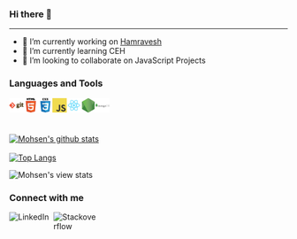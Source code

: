 ### Hi there 👋
---

- 🔭 I’m currently working on [Hamravesh](https://hamravesh.com/)
- 🌱 I’m currently learning CEH
- 👯 I’m looking to collaborate on JavaScript Projects



### Languages and Tools
<img align="left" alt="Git" width="26px" src="https://raw.githubusercontent.com/github/explore/80688e429a7d4ef2fca1e82350fe8e3517d3494d/topics/git/git.png" />
<img align="left" alt="HTML5" width="26px" src="https://raw.githubusercontent.com/github/explore/80688e429a7d4ef2fca1e82350fe8e3517d3494d/topics/html/html.png" />
<img align="left" alt="CSS3" width="26px" src="https://raw.githubusercontent.com/github/explore/80688e429a7d4ef2fca1e82350fe8e3517d3494d/topics/css/css.png" />
<img align="left" alt="JavaScript" width="26px" src="https://raw.githubusercontent.com/github/explore/80688e429a7d4ef2fca1e82350fe8e3517d3494d/topics/javascript/javascript.png" />
<img align="left" alt="React" width="26px" src="https://raw.githubusercontent.com/github/explore/80688e429a7d4ef2fca1e82350fe8e3517d3494d/topics/react/react.png" />
<img align="left" alt="Node.js" width="26px" src="https://raw.githubusercontent.com/github/explore/80688e429a7d4ef2fca1e82350fe8e3517d3494d/topics/nodejs/nodejs.png" />
<img align="left" alt="MongoDB" width="26px" src="https://raw.githubusercontent.com/github/explore/80688e429a7d4ef2fca1e82350fe8e3517d3494d/topics/mongodb/mongodb.png" />
<br />
<br />
<br />


[![Mohsen's github stats](https://github-readme-stats.vercel.app/api?username=Mohsenpoureiny)](https://github.com/Shahrzad-gh/github-readme-stats)
<br />
<br />
[![Top Langs](https://github-readme-stats.vercel.app/api/top-langs/?username=Mohsenpoureiny&layout=compact)](https://github.com/Mohsenpoureiny/github-readme-stats)


![Mohsen's view stats](https://komarev.com/ghpvc/?username=Mohsenpoureiny&color=blueviolet&style=flat)

### Connect with me
[<img align="left" alt="LinkedIn" width="80" src="https://iconarchive.com/download/i75878/martz90/circle/linkedin.ico" alt="linkedin"/>](https://www.linkedin.com/in/Mohsenpoureiny/)

[<img align="left" alt="Stackoverflow" width="80" src="https://iconarchive.com/download/i82964/limav/flat-gradient-social/Stackoverflow.ico" alt="stackoverflow" />](https://stackoverflow.com/users/16560377/moh3n)



